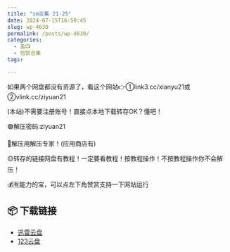 ```yaml
---
title: "sm🈴集 21-25"
date: 2024-07-15T16:50:45
slug: wp-4630
permalink: /posts/wp-4630/
categories:
  - 盖📺
  - 恰饭合集
tags:

---
```


如果两个网盘都没有资源了，看这个网站👉①link3.cc/xianyu21或②vlink.cc/ziyuan21

(本站)不需要注册账号！直接点本地下载转存OK？懂吧！

🟢解压密码:ziyuan21

🔵解压用解压专家！(应用商店有)

🟡转存的链接网盘有教程！一定要看教程！按教程操作！不按教程操作你不会解压！

💰🈶能力的宝，可以点左下角赞赏支持一下网站运行

## 📦 下载链接
- [迅雷云盘](https://blziyuan21.com/pay-download/4630?key=dc577de8a8&down_id=0)
- [123云盘](https://blziyuan21.com/pay-download/4630?key=dc577de8a8&down_id=1)


